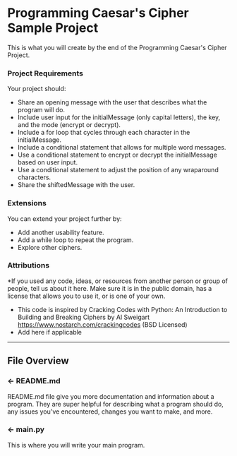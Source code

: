 # Programming Caesar's Cipher Sample Project
This is what you will create by the end of the Programming Caesar's Cipher Project.

### Project Requirements
Your project should:
- Share an opening message with the user that describes what the program will do.
- Include user input for the initialMessage (only capital letters), the key, and the mode (encrypt or decrypt).
- Include a for loop that cycles through each character in the initialMessage.
- Include a conditional statement that allows for multiple word messages.
- Use a conditional statement to encrypt or decrypt the initialMessage based on user input.
- Use a conditional statement to adjust the position of any wraparound characters.
- Share the shiftedMessage with the user.

### Extensions
You can extend your project further by:
- Add another usability feature.
- Add a while loop to repeat the program.
- Explore other ciphers. 

###  Attributions
*If you used any code, ideas, or resources from another person or group of people, tell us about it here. Make sure it is in the public domain, has a license that allows you to use it, or is one of your own.
- This code is inspired by Cracking Codes with Python: An Introduction to Building and Breaking Ciphers by Al Sweigart https://www.nostarch.com/crackingcodes (BSD Licensed)
- Add here if applicable

---

## File Overview

### ← README.md

README.md file give you more documentation and information about a program. They are super helpful for describing what a program should do, any issues you've encountered, changes you want to make, and more. 

### ← main.py
This is where you will write your main program.